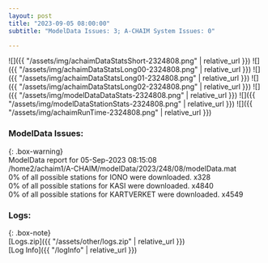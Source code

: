 ```yaml
---
layout: post
title: "2023-09-05 08:00:00"
subtitle: "ModelData Issues: 3; A-CHAIM System Issues: 0"

---
```


![]({{ "/assets/img/achaimDataStatsShort-2324808.png" | relative_url }})
![]({{ "/assets/img/achaimDataStatsLong00-2324808.png" | relative_url }})
![]({{ "/assets/img/achaimDataStatsLong01-2324808.png" | relative_url }})
![]({{ "/assets/img/achaimDataStatsLong02-2324808.png" | relative_url }})
![]({{ "/assets/img/modelDataDataStats-2324808.png" | relative_url }})
![]({{ "/assets/img/modelDataStationStats-2324808.png" | relative_url }})
![]({{ "/assets/img/achaimRunTime-2324808.png" | relative_url }})


### ModelData Issues:  
  
{: .box-warning}  
 ModelData report for 05-Sep-2023 08:15:08   
 /home2/achaim1/A-CHAIM/modelData/2023/248/08/modelData.mat   
 0% of all possible stations for IONO were downloaded. x328   
 0% of all possible stations for KASI were downloaded. x4840   
 0% of all possible stations for KARTVERKET were downloaded. x4549   
  


### Logs:  
  
{: .box-note}  
[Logs.zip]({{ "/assets/other/logs.zip" | relative_url }})  
[Log Info]({{ "/logInfo" | relative_url }})  

